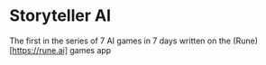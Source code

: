 # Storyteller AI 

The first in the series of 7 AI games in 7 days written on the (Rune)[https://rune.ai] games app
